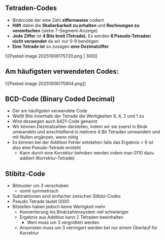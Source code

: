 ## Tetraden-Codes
- Binärcode der eine Zahl **ziffernweise** codiert
- **Hilft** dabei die **Skalierbarkeit zu erhalten** und **Rechnungen zu vereinfachen** (siehe 7-Segment-Anzeige) 
- **Jede Ziffer** ist **4 Bits breit (Tetrade)**. Es werden **6 Pseudo-Tetraden nicht verwendet** da wir nur 0-9 benötigen 
- **Eine Tetrade ist** so zusagen **eine Dezimalziffer**

![[Pasted image 20251006175720.png | 300]]

## Am häufigsten verwendeten Codes:
![[Pasted image 20251006175904.png]]

## BCD-Code (Binary Coded Decimal)
- Der am häufigsten verwendete Code
- Weißt Bits innerhalb der Tetrade die Wertigkeiten 8, 4, 2 und 1 zu
- Wird deswegen auch 8421-Code genannt
- Wir können Dezimalzahlen darstellen, indem wir sie zuerst in Binär umwandeln und anschließend in mehrere 4 Bit Tetraden umwandeln und mit Nullen ergänzen, wenn nötig
- Es können bei der Addition Fehler entstehen falls das Ergebnis > 9 ist also eine Pseudo-Tetrade ensteht
	- Kann durch eine Korrektur behoben werden indem man 0110 dazu addiert (Korrektur-Tetrade)

## Stibitz-Code 
- Bitmuster um 3 verschoben
	- somit symmetrisch
- Subtraktionen sind einfacher zwischen Stibitz-Codes
- Pseudo Tetrade lautet 0000
- Bitstellen haben jedoch keine Wertigkeit mehr
	- Konvertierung ins Binärzahlensystem viel schwieriger
	- Ergebnis aus Addition kann 2 Tetraden beeinhalten
		- Wert muss um 3 vergrößert werden
	- Ansonsten muss um 3 verringert werden bei nur einem Überlauf für Korrektur